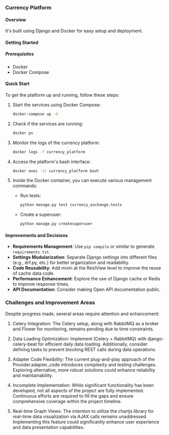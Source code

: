 
### Currency Platform

#### Overview



It's built using Django and Docker for easy setup and deployment.

#### Getting Started

##### Prerequisites

- Docker
- Docker Compose

#### Quick Start

To get the platform up and running, follow these steps:

1. Start the services using Docker Compose:
    ```bash
    docker-compose up -d
    ```
2. Check if the services are running:
    ```bash
    docker ps
    ```

3. Monitor the logs of the currency platform:
    ```bash
    docker logs -f currency_platform
    ```

4. Access the platform's bash interface:
    ```bash
    docker exec -it currency_platform bash
    ```

5. Inside the Docker container, you can execute various management commands:
    - Run tests:
        ```bash
        python manage.py test currency_exchange.tests
        ```
    - Create a superuser:
        ```bash
        python manage.py createsuperuser
        ```

#### Improvements and Decisions

- **Requirements Management**: Use `pip compile` or similar to generate `requirements.txt`.
- **Settings Modularization**: Separate Django settings into different files (e.g., drf.py, etc.) for better organization and readability.
- **Code Reusability**: Add mixin at the RestView level to improve the reuse of cache data code.
- **Performance Enhancement**: Explore the use of Django cache or Redis to improve response times.
- **API Documentation**: Consider making Open API documentation public.

### Challenges and Improvement Areas
Despite progress made, several areas require attention and enhancement:

1) Celery Integration: The Celery setup, along with RabbitMQ as a broker and Flower for monitoring, remains pending due to time constraints.

2) Data Loading Optimization: Implement (Celery + RabbitMQ) with django-celery-beat for efficient daily data loading. Additionally, consider defining tasks to prevent blocking REST calls during data operations.

3) Adapter Code Flexibility: The current plug-and-play approach of the Provider.adapter_code introduces complexity and testing challenges. Exploring alternative, more robust solutions could enhance reliability and maintainability.

4) Incomplete Implementation: While significant functionality has been developed, not all aspects of the project are fully implemented. Continuous efforts are required to fill the gaps and ensure comprehensive coverage within the project timeline.

5) Real-time Graph Views: The intention to utilize the chartjs library for real-time data visualization via AJAX calls remains unaddressed. Implementing this feature could significantly enhance user experience and data presentation capabilities.